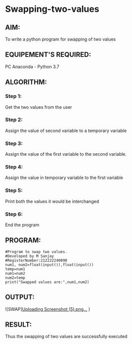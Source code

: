 # Swapping-two-values
## AIM:
To write a python program for swapping of two values
## EQUIPEMENT'S REQUIRED: 
PC
Anaconda - Python 3.7
## ALGORITHM: 
### Step 1:
Get the two values from the user
### Step 2: 
Assign the value of second variable to a temporary variable 
### Step 3: 
Assign the value of the first variable to the second variable.
### Step 4:  
Assign the value in temporary variable to the first variable
### Step 5: 
Print both the values it would be interchanged
### Step 6: 
End the program
## PROGRAM:
```
#Program to swap two values.
#Developed by M Sanjay
#RegisterNumber:212222240090
num1, num2=float(input()),float(input())
temp=num1
num1=num2
num2=temp
print("Swapped values are:",num1,num2)
```
## OUTPUT:
![SWAP][Uploading Screenshot (5).png…]()
)


## RESULT:
Thus the swapping of two values are successfully executed



